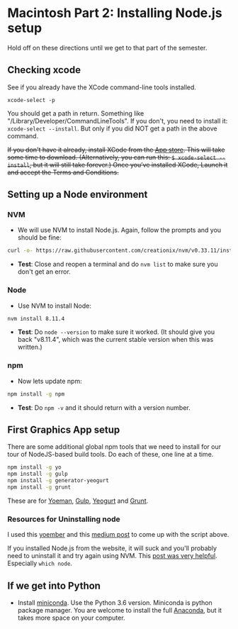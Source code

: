 # Macintosh Part 2: Installing Node.js setup

Hold off on these directions until we get to that part of the semester.

## Checking xcode

See if you already have the XCode command-line tools installed.

`xcode-select -p`

You should get a path in return. Something like "/Library/Developer/CommandLineTools". If you don't, you need to install it: `xcode-select --install`. But only if you did NOT get a path in the above command.

~~If you don't have it already, install XCode from the [App store](https://itunes.apple.com/us/app/xcode/id497799835?mt=12). This will take some time to download. (Alternatively, you can run this: `$ xcode-select --install`, but it will still take forever.) Once you’ve installed XCode, Launch it and accept the Terms and Conditions.~~

## Setting up a Node environment

### NVM

* We will use NVM to install Node.js. Again, follow the prompts and you should be fine:

``` bash
curl -o- https://raw.githubusercontent.com/creationix/nvm/v0.33.11/install.sh | bash
```

* **Test**: Close and reopen a terminal and do `nvm list` to make sure you don't get an error.

### Node

* Use NVM to install Node:

``` bash
nvm install 8.11.4
```

* **Test**: Do `node --version` to make sure it worked. (It should give you back "v8.11.4", which was the current stable version when this was written.)

### npm

* Now lets update npm:

```bash
npm install -g npm
```

- **Test**: Do `npm -v` and it should return with a version number.

## First Graphics App setup

There are some additional global npm tools that we need to install for our tour of NodeJS-based build tools. Do each of these, one line at a time.

```bash
npm install -g yo
npm install -g gulp
npm install -g generator-yeogurt
npm install -g grunt
```

These are for [Yoeman](http://yeoman.io/), [Gulp](https://gulpjs.com/), [Yeogurt](https://github.com/larsonjj/generator-yeogurt) and [Grunt](https://gruntjs.com/).

### Resources for Uninstalling node

I used this [yoember](https://yoember.com/nodejs/the-best-way-to-install-node-js/) and this [medium post]((https://medium.com/@itsromiljain/the-best-way-to-install-node-js-npm-and-yarn-on-mac-osx-4d8a8544987a)) to come up with the script above.

If you installed Node.js from the website, it will suck and you'll probably need to uninstall it and try again using NVM. This [post was very helpful](http://stackabuse.com/how-to-uninstall-node-js-from-mac-osx/). Especially `which node`.

## If we get into Python

* Install [miniconda](https://conda.io/miniconda.html). Use the Python 3.6 version. Miniconda is python package manager. You are welcome to install the full [Anaconda](https://conda.io/docs/user-guide/install/index.html), but it takes more space on your computer.

